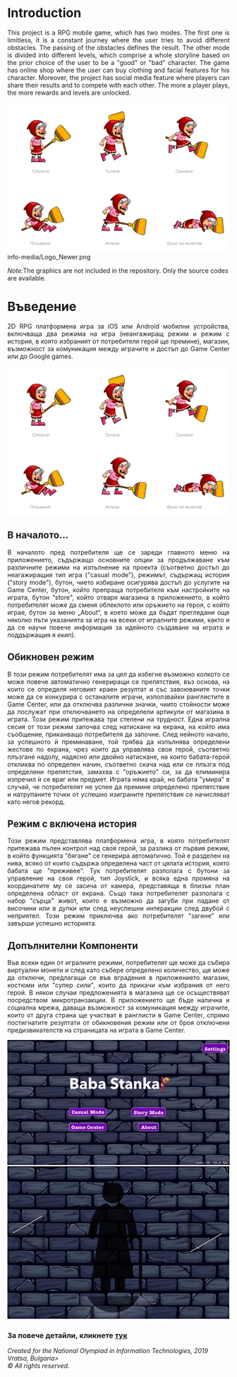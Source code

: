 # Introduction

<p align = "justify">
This project is a RPG mobile game, which has two modes. The first one is limitless, it is a constant journey where the user tries to avoid different obstacles. The passing of the obstacles defines the result. The other mode is divided into different levels, which comprise a whole storyline based on the prior choice of the user to be a "good" or "bad" character. The game has online shop where the user can buy clothing and facial features for his character. Moreover, the project has social media feature where players can share their results and to compete with each other. The more a player plays, the more rewards and levels are unlocked.
</p>

<img src = "info-media/animStates.png" style="center" witdh = 100>info-media/Logo_Newer.png</img>

<p><i>Note:</i>The graphics are not included in the repository. Only the source codes are available.</p>

# Въведение

<p align = "justify"> 
2D RPG платформена игра за iOS или Android мобилни устройства,
включваща два режима на игра (неангажиращ режим и режим с история,
в която избраният от потребителя герой ще премине), магазин,
възможност за комуникация между играчите и достъп до Game Center или до Google games.
</p>

<img src = "info-media/animStates.png" witdh = 100>

## В началото...

<p align = "justify">
В началото пред потребителя ще се зареди главното меню на приложението, съдържащо основните опции за продължаване към различните режими на изпълнение на проекта (съответно достъп до неагажиращия тип игра ("casual mode"), режимът, съдържащ история ("story mode"), бутон, чието избиране осигурява достъп до услугите на Game Center, бутон, който препраща потребителя към настройките на играта, бутон "store", който отваря магазина в приложението, в който потребителят може да сменя облеклото или оръжието на героя, с който играе, бутон за меню „About“, в което може да бъдат прегледани още няколко пъти указанията за игра на всеки от игралните режими, както и да се научи повече информация за идейното създаване на играта и поддържащия я екип).
</p>

## Обикновен режим

<p align = "justify"> 
В този режим потребителят има за цел да избегне възможно колкото се може повече автоматично
генериращи се препятствия, въз основа, на които се определя неговият краен резултат и със 
завоюваните точки може да се конкурира с останалите играчи, използвайки ранглистите в Game Center,
или да отключва различни значки, чиито стойности може да послужат при отключването на определели 
артикули от магазина в играта. Този режим притежава три степени на трудност. Една игрална сесия 
от този режим започва след натискане на екрана, на който има съобщение, приканващо потребителя да започне. 
След нейното начало, за успешното ѝ преминаване, той трябва да изпълнява определени жестове по екрана, 
чрез които да управлява своя герой, съответно плъзгане надолу, надясно или двойно натискане, 
на които бабата-герой откликва по определен начин, съответно скача над или се плъзга под определени препятстия, 
замахва с "оръжието" си, за да елиминира изпречил ѝ се враг или предмет. Играта няма край, но бабата "умира" в случай,
че потребителят не успее да премине определено препятствие и натрупаните точки от успешно изиграните препятствия се 
начисляват като негов рекорд.
</p>

## Режим с включена история

<p align = "justify"> 
Този режим представлява платформена игра, в която потребителят притежава пълен контрол над своя герой, за разлика
от първия режим, в който функцията "бягане" се генерира автоматично. Той е разделен на нива, всяко от които съдържа
определена част от цялата история, която бабата ще "преживее". Тук потребителят разполага с бутони за управление на 
своя герой, тип Joystick, и всяка една промяна на координатите му се засича от камера, представяща в близък план 
определена област от екрана. Също така потребителят разполага с набор "сърца" живот, които е възможно да загуби при
падане от височини или в дупки или след неуспешни интеракции след двубой с неприятел. Този режим приключва ако потребителят "загине" или завърши успешно историята.
</p>

## Допълнителни Компоненти

<p align = "justify"> 
Във всеки един от игралните режими, потребителят ще може да събира виртуални монети и след като събере определено количество, ще може да отключи, предлагащи се във вградения в приложението магазин, костюми или "супер сили", които да прикачи към избрания от него герой. В някои случаи предложенията в магазина ще се осъществяват посредством микротранзакции. В приложението ще бъде налична и социална мрежа, даваща възможност за комуникация между играчите, които от друга страна ще участват в ранглисти в Game Center, спрямо постигнатите резултати от обикновения режим или от броя отключени предизвикателств на страницата на играта в Game Center.
</p>

<p align = "center">
  <img src = "info-media/gameCenterPreview.gif" witdh = 100>
  <img src = "info-media/store.png" witdh = 100>
</p>

### За повече детайли, кликнете [тук](../master/Documentation/)

<i align = "center">Created for the National Olympiad in Information Technologies, 2019 </br>
Vratsa, Bulgaria></br>
© All rights reserved.</i>
